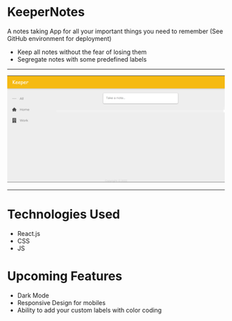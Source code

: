 # KeeperNotes 
A notes taking App for all your important things you need to remember (See GitHub environment for deployment)

* Keep all notes without the fear of losing them 
* Segregate notes with some predefined labels

***************************
![KeeperImage](./images/appSS.png)

****************************
# Technologies Used
* React.js
* CSS
* JS

# Upcoming Features
* Dark Mode
* Responsive Design for mobiles
* Ability to add your custom labels with color coding
